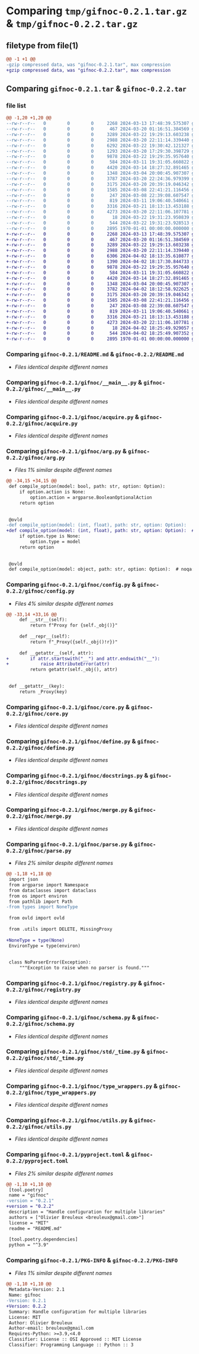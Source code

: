# Comparing `tmp/gifnoc-0.2.1.tar.gz` & `tmp/gifnoc-0.2.2.tar.gz`

## filetype from file(1)

```diff
@@ -1 +1 @@
-gzip compressed data, was "gifnoc-0.2.1.tar", max compression
+gzip compressed data, was "gifnoc-0.2.2.tar", max compression
```

## Comparing `gifnoc-0.2.1.tar` & `gifnoc-0.2.2.tar`

### file list

```diff
@@ -1,20 +1,20 @@
--rw-r--r--   0        0        0     2268 2024-03-13 17:48:39.575307 gifnoc-0.2.1/README.md
--rw-r--r--   0        0        0      467 2024-03-20 01:16:51.384569 gifnoc-0.2.1/gifnoc/__init__.py
--rw-r--r--   0        0        0     3289 2024-03-22 19:29:13.603238 gifnoc-0.2.1/gifnoc/__main__.py
--rw-r--r--   0        0        0     2988 2024-03-20 22:11:14.339440 gifnoc-0.2.1/gifnoc/acquire.py
--rw-r--r--   0        0        0     6292 2024-03-22 19:30:42.121327 gifnoc-0.2.1/gifnoc/arg.py
--rw-r--r--   0        0        0     1293 2024-03-20 17:29:30.398729 gifnoc-0.2.1/gifnoc/config.py
--rw-r--r--   0        0        0     9878 2024-03-22 19:29:35.957640 gifnoc-0.2.1/gifnoc/core.py
--rw-r--r--   0        0        0      584 2024-03-11 19:31:05.660822 gifnoc-0.2.1/gifnoc/define.py
--rw-r--r--   0        0        0     4420 2024-03-14 18:27:32.891465 gifnoc-0.2.1/gifnoc/docstrings.py
--rw-r--r--   0        0        0     1348 2024-03-04 20:00:45.907307 gifnoc-0.2.1/gifnoc/merge.py
--rw-r--r--   0        0        0     3787 2024-03-20 22:24:36.979399 gifnoc-0.2.1/gifnoc/parse.py
--rw-r--r--   0        0        0     3175 2024-03-20 20:39:19.046342 gifnoc-0.2.1/gifnoc/registry.py
--rw-r--r--   0        0        0     1585 2024-03-08 22:41:21.116456 gifnoc-0.2.1/gifnoc/schema.py
--rw-r--r--   0        0        0      247 2024-03-08 22:39:08.607547 gifnoc-0.2.1/gifnoc/std/__init__.py
--rw-r--r--   0        0        0      819 2024-03-11 19:06:40.540661 gifnoc-0.2.1/gifnoc/std/_time.py
--rw-r--r--   0        0        0     3316 2024-03-21 18:13:13.453188 gifnoc-0.2.1/gifnoc/type_wrappers.py
--rw-r--r--   0        0        0     4273 2024-03-20 22:11:06.107781 gifnoc-0.2.1/gifnoc/utils.py
--rw-r--r--   0        0        0       18 2024-03-22 19:31:23.950839 gifnoc-0.2.1/gifnoc/version.py
--rw-r--r--   0        0        0      544 2024-03-22 19:31:23.928513 gifnoc-0.2.1/pyproject.toml
--rw-r--r--   0        0        0     2895 1970-01-01 00:00:00.000000 gifnoc-0.2.1/PKG-INFO
+-rw-r--r--   0        0        0     2268 2024-03-13 17:48:39.575307 gifnoc-0.2.2/README.md
+-rw-r--r--   0        0        0      467 2024-03-20 01:16:51.384569 gifnoc-0.2.2/gifnoc/__init__.py
+-rw-r--r--   0        0        0     3289 2024-03-22 19:29:13.603238 gifnoc-0.2.2/gifnoc/__main__.py
+-rw-r--r--   0        0        0     2988 2024-03-20 22:11:14.339440 gifnoc-0.2.2/gifnoc/acquire.py
+-rw-r--r--   0        0        0     6306 2024-04-02 18:13:35.610877 gifnoc-0.2.2/gifnoc/arg.py
+-rw-r--r--   0        0        0     1390 2024-04-02 18:17:30.844733 gifnoc-0.2.2/gifnoc/config.py
+-rw-r--r--   0        0        0     9878 2024-03-22 19:29:35.957640 gifnoc-0.2.2/gifnoc/core.py
+-rw-r--r--   0        0        0      584 2024-03-11 19:31:05.660822 gifnoc-0.2.2/gifnoc/define.py
+-rw-r--r--   0        0        0     4420 2024-03-14 18:27:32.891465 gifnoc-0.2.2/gifnoc/docstrings.py
+-rw-r--r--   0        0        0     1348 2024-03-04 20:00:45.907307 gifnoc-0.2.2/gifnoc/merge.py
+-rw-r--r--   0        0        0     3782 2024-04-02 18:12:58.922625 gifnoc-0.2.2/gifnoc/parse.py
+-rw-r--r--   0        0        0     3175 2024-03-20 20:39:19.046342 gifnoc-0.2.2/gifnoc/registry.py
+-rw-r--r--   0        0        0     1585 2024-03-08 22:41:21.116456 gifnoc-0.2.2/gifnoc/schema.py
+-rw-r--r--   0        0        0      247 2024-03-08 22:39:08.607547 gifnoc-0.2.2/gifnoc/std/__init__.py
+-rw-r--r--   0        0        0      819 2024-03-11 19:06:40.540661 gifnoc-0.2.2/gifnoc/std/_time.py
+-rw-r--r--   0        0        0     3316 2024-03-21 18:13:13.453188 gifnoc-0.2.2/gifnoc/type_wrappers.py
+-rw-r--r--   0        0        0     4273 2024-03-20 22:11:06.107781 gifnoc-0.2.2/gifnoc/utils.py
+-rw-r--r--   0        0        0       18 2024-04-02 18:25:49.929057 gifnoc-0.2.2/gifnoc/version.py
+-rw-r--r--   0        0        0      544 2024-04-02 18:25:49.907352 gifnoc-0.2.2/pyproject.toml
+-rw-r--r--   0        0        0     2895 1970-01-01 00:00:00.000000 gifnoc-0.2.2/PKG-INFO
```

### Comparing `gifnoc-0.2.1/README.md` & `gifnoc-0.2.2/README.md`

 * *Files identical despite different names*

### Comparing `gifnoc-0.2.1/gifnoc/__main__.py` & `gifnoc-0.2.2/gifnoc/__main__.py`

 * *Files identical despite different names*

### Comparing `gifnoc-0.2.1/gifnoc/acquire.py` & `gifnoc-0.2.2/gifnoc/acquire.py`

 * *Files identical despite different names*

### Comparing `gifnoc-0.2.1/gifnoc/arg.py` & `gifnoc-0.2.2/gifnoc/arg.py`

 * *Files 1% similar despite different names*

```diff
@@ -34,15 +34,15 @@
 def compile_option(model: bool, path: str, option: Option):
     if option.action is None:
         option.action = argparse.BooleanOptionalAction
     return option
 
 
 @ovld
-def compile_option(model: (int, float), path: str, option: Option):
+def compile_option(model: (int, float), path: str, option: Option):  # noqa: F811
     if option.type is None:
         option.type = model
     return option
 
 
 @ovld
 def compile_option(model: object, path: str, option: Option):  # noqa: F811
```

### Comparing `gifnoc-0.2.1/gifnoc/config.py` & `gifnoc-0.2.2/gifnoc/config.py`

 * *Files 4% similar despite different names*

```diff
@@ -33,14 +33,16 @@
     def __str__(self):
         return f"Proxy for {self._obj()}"
 
     def __repr__(self):
         return f"_Proxy({self._obj()!r})"
 
     def __getattr__(self, attr):
+        if attr.startswith("__") and attr.endswith("__"):
+            raise AttributeError(attr)
         return getattr(self._obj(), attr)
 
 
 def __getattr__(key):
     return _Proxy(key)
```

### Comparing `gifnoc-0.2.1/gifnoc/core.py` & `gifnoc-0.2.2/gifnoc/core.py`

 * *Files identical despite different names*

### Comparing `gifnoc-0.2.1/gifnoc/define.py` & `gifnoc-0.2.2/gifnoc/define.py`

 * *Files identical despite different names*

### Comparing `gifnoc-0.2.1/gifnoc/docstrings.py` & `gifnoc-0.2.2/gifnoc/docstrings.py`

 * *Files identical despite different names*

### Comparing `gifnoc-0.2.1/gifnoc/merge.py` & `gifnoc-0.2.2/gifnoc/merge.py`

 * *Files identical despite different names*

### Comparing `gifnoc-0.2.1/gifnoc/parse.py` & `gifnoc-0.2.2/gifnoc/parse.py`

 * *Files 2% similar despite different names*

```diff
@@ -1,18 +1,18 @@
 import json
 from argparse import Namespace
 from dataclasses import dataclass
 from os import environ
 from pathlib import Path
-from types import NoneType
 
 from ovld import ovld
 
 from .utils import DELETE, MissingProxy
 
+NoneType = type(None)
 EnvironType = type(environ)
 
 
 class NoParserError(Exception):
     """Exception to raise when no parser is found."""
```

### Comparing `gifnoc-0.2.1/gifnoc/registry.py` & `gifnoc-0.2.2/gifnoc/registry.py`

 * *Files identical despite different names*

### Comparing `gifnoc-0.2.1/gifnoc/schema.py` & `gifnoc-0.2.2/gifnoc/schema.py`

 * *Files identical despite different names*

### Comparing `gifnoc-0.2.1/gifnoc/std/_time.py` & `gifnoc-0.2.2/gifnoc/std/_time.py`

 * *Files identical despite different names*

### Comparing `gifnoc-0.2.1/gifnoc/type_wrappers.py` & `gifnoc-0.2.2/gifnoc/type_wrappers.py`

 * *Files identical despite different names*

### Comparing `gifnoc-0.2.1/gifnoc/utils.py` & `gifnoc-0.2.2/gifnoc/utils.py`

 * *Files identical despite different names*

### Comparing `gifnoc-0.2.1/pyproject.toml` & `gifnoc-0.2.2/pyproject.toml`

 * *Files 2% similar despite different names*

```diff
@@ -1,10 +1,10 @@
 [tool.poetry]
 name = "gifnoc"
-version = "0.2.1"
+version = "0.2.2"
 description = "Handle configuration for multiple libraries"
 authors = ["Olivier Breuleux <breuleux@gmail.com>"]
 license = "MIT"
 readme = "README.md"
 
 [tool.poetry.dependencies]
 python = "^3.9"
```

### Comparing `gifnoc-0.2.1/PKG-INFO` & `gifnoc-0.2.2/PKG-INFO`

 * *Files 1% similar despite different names*

```diff
@@ -1,10 +1,10 @@
 Metadata-Version: 2.1
 Name: gifnoc
-Version: 0.2.1
+Version: 0.2.2
 Summary: Handle configuration for multiple libraries
 License: MIT
 Author: Olivier Breuleux
 Author-email: breuleux@gmail.com
 Requires-Python: >=3.9,<4.0
 Classifier: License :: OSI Approved :: MIT License
 Classifier: Programming Language :: Python :: 3
```

